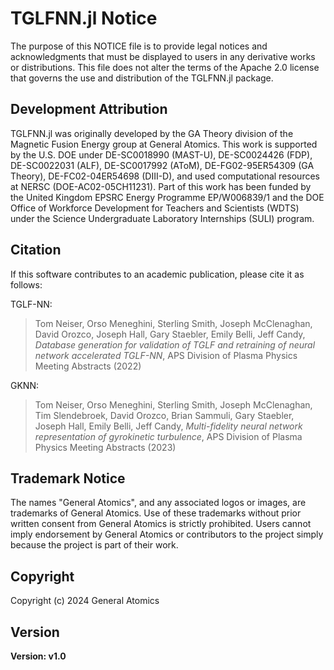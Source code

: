 # TGLFNN.jl Notice

The purpose of this NOTICE file is to provide legal notices and acknowledgments that must be displayed to users in any derivative works or distributions. This file does not alter the terms of the Apache 2.0 license that governs the use and distribution of the TGLFNN.jl package.

## Development Attribution

TGLFNN.jl was originally developed by the GA Theory division of the Magnetic Fusion Energy group at General Atomics. This work is supported by the U.S. DOE under DE-SC0018990 (MAST-U), DE-SC0024426 (FDP), DE-SC0022031 (ALF), DE-SC0017992 (AToM), DE-FG02-95ER54309 (GA Theory), DE-FC02-04ER54698 (DIII-D), and used computational resources at NERSC (DOE-AC02-05CH11231). Part of this work has been funded by the United Kingdom EPSRC Energy Programme EP/W006839/1 and the DOE Office of Workforce Development for Teachers and Scientists (WDTS) under the Science Undergraduate Laboratory Internships (SULI) program.

## Citation

If this software contributes to an academic publication, please cite it as follows:

TGLF-NN:
> Tom Neiser, Orso Meneghini, Sterling Smith, Joseph McClenaghan, David Orozco, Joseph Hall, Gary Staebler, Emily Belli, Jeff Candy, _Database generation for validation of TGLF and retraining of neural network accelerated TGLF-NN_, APS Division of Plasma Physics Meeting Abstracts (2022)

GKNN:
> Tom Neiser, Orso Meneghini, Sterling Smith, Joseph McClenaghan, Tim Slendebroek, David Orozco, Brian Sammuli, Gary Staebler, Joseph Hall, Emily Belli, Jeff Candy, _Multi-fidelity neural network representation of gyrokinetic turbulence_, APS Division of Plasma Physics Meeting Abstracts (2023)

## Trademark Notice

The names "General Atomics", and any associated logos or images, are trademarks of General Atomics. Use of these trademarks without prior written consent from General Atomics is strictly prohibited. Users cannot imply endorsement by General Atomics or contributors to the project simply because the project is part of their work.

## Copyright

Copyright (c) 2024 General Atomics

## Version

**Version: v1.0**
